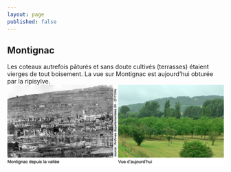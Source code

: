 ```yaml
---
layout: page
published: false
---
```


## Montignac

Les coteaux autrefois pâturés et sans doute cultivés (terrasses) étaient vierges de tout boisement. 
La vue sur Montignac est aujourd’hui obturée par la ripisylve.
![](/data/images/9/histoire/9_HISTOIRE_POPCP1.jpg)
